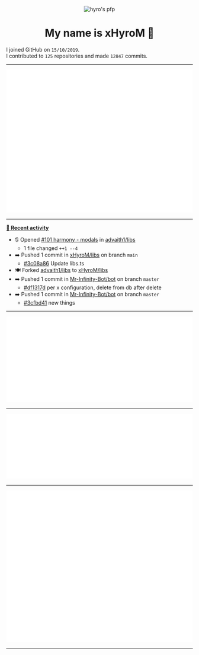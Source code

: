 <p align="center">
    <img src="https://avatars.githubusercontent.com/u/56601352" width="192" alt="hyro's pfp" />
    <h1 align="center">My name is xHyroM 👋</h1>
</p>

I joined GitHub on `15/10/2019`.  
I contributed to `125` repositories and made `12847` commits.  

___

<img src="https://github.com/xHyroM/xHyroM/blob/master/.cache/base.svg">

___

**[📰 Recent activity](https://github.com/xHyroM)**
* 🔃 Opened [#101 harmony - modals](https://github.com/advaith1/libs/pull/101) in [advaith1/libs](https://github.com/advaith1/libs)
  * 1 file changed `++1 --4`
* ➡️ Pushed 1 commit in [xHyroM/libs](https://github.com/xHyroM/libs) on branch `main`
  * [#3c08a86](https://github.com/xHyroM/libs/commit/3c08a86) Update libs.ts
* 🍽️ Forked [advaith1/libs](https://github.com/advaith1/libs) to [xHyroM/libs](https://github.com/xHyroM/libs)
* ➡️ Pushed 1 commit in [Mr-Infinity-Bot/bot](https://github.com/Mr-Infinity-Bot/bot) on branch `master`
  * [#df1317d](https://github.com/Mr-Infinity-Bot/bot/commit/df1317d) per x configuration, delete from db after delete
* ➡️ Pushed 1 commit in [Mr-Infinity-Bot/bot](https://github.com/Mr-Infinity-Bot/bot) on branch `master`
  * [#3cfbd41](https://github.com/Mr-Infinity-Bot/bot/commit/3cfbd41) new things


___

<img src="https://github.com/xHyroM/xHyroM/blob/master/.cache/isocalendar.svg">

___

<img src="https://github.com/xHyroM/xHyroM/blob/master/.cache/languages.svg">

___

<img src="https://github.com/xHyroM/xHyroM/blob/master/.cache/achievements.svg">

___
